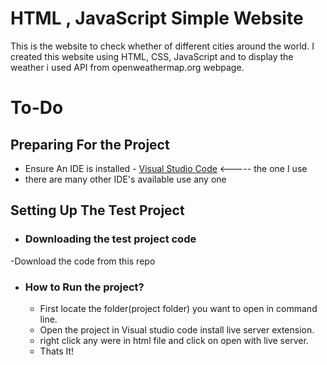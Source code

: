 # HTML , JavaScript Simple Website
This is the website to check whether of different cities around the world. I created this website using HTML, CSS, JavaScript and to display the weather i used API from openweathermap.org webpage.

# To-Do 
## Preparing For the Project
- Ensure An IDE is installed 
       - [Visual Studio Code](https://code.visualstudio.com)   <-----  the one I use
- there are many other IDE's available use any one

## Setting Up The Test Project

- ### Downloading the test project code
-Download the code from this repo

- ### How to Run the project?
    - First locate the folder(project folder) you want to open in command line.
    - Open the project in Visual studio code install live server extension.
    - right click any were in html file and click on open with live server.
    - Thats It! 

